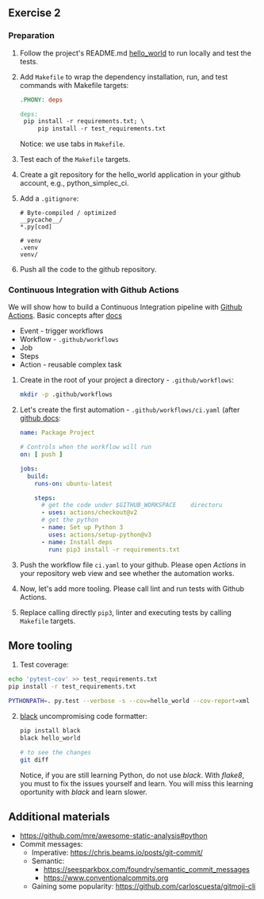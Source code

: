 ## Exercise 2

### Preparation

1. Follow the project's README.md [hello_world](./hello_world) to run locally and test the tests.

2. Add `Makefile` to wrap the dependency installation, run, and test commands with Makefile targets:

   ```makefile
   .PHONY: deps

   deps:
   	pip install -r requirements.txt; \
   		pip install -r test_requirements.txt
   ```

   Notice: we use tabs in `Makefile`.

3. Test each of the `Makefile` targets.

4. Create a git repository for the hello_world application in your github account, e.g., python_simplec_ci.

5. Add a `.gitignore`:

   ```
   # Byte-compiled / optimized
   __pycache__/
   *.py[cod]

   # venv
   .venv
   venv/
   ```

6. Push all the code to the github repository.

### Continuous Integration with Github Actions

We will show how to build a Continuous Integration pipeline with [Github Actions](https://docs.github.com/en/actions). Basic concepts after [docs](https://docs.github.com/en/actions/learn-github-actions/understanding-github-actions)

- Event - trigger workflows
- Workflow - `.github/workflows`
- Job
- Steps
- Action - reusable complex task

1. Create in the root of your project a directory -  `.github/workflows`:

   ```bash
   mkdir -p .github/workflows
   ```

2. Let's create the first automation - `.github/workflows/ci.yaml` (after [github docs](
https://docs.github.com/en/actions/automating-builds-and-tests/building-and-testing-nodejs-or-python?langId=py
):

   ```yaml
   name: Package Project

   # Controls when the workflow will run
   on: [ push ]

   jobs:
     build:
       runs-on: ubuntu-latest
   
       steps:
         # get the code under $GITHUB_WORKSPACE    directoru
         - uses: actions/checkout@v2
         # get the python
         - name: Set up Python 3
           uses: actions/setup-python@v3
         - name: Install deps
           run: pip3 install -r requirements.txt
   ```

3. Push the workflow file `ci.yaml` to your github. Please open *Actions* in your repository web view and see whether the automation works.

4. Now, let's add more tooling. Please call lint and run tests with Github Actions.

5. Replace calling directly `pip3`, linter and executing tests by calling `Makefile` targets.

## More tooling

1. Test coverage:

  ```bash
  echo 'pytest-cov' >> test_requirements.txt
  pip install -r test_requirements.txt
  ```

  ```bash
  PYTHONPATH=. py.test --verbose -s --cov=hello_world --cov-report=xml
  ```

2. [black](https://github.com/psf/black) uncompromising code formatter:

   ```bash
   pip install black
   black hello_world

   # to see the changes
   git diff
   ``` 

   Notice, if you are still learning Python, do not use *black*. With *flake8*, you must to fix the issues yourself and learn. You will miss this learning oportunity with *black* and learn slower.

## Additional materials

- https://github.com/mre/awesome-static-analysis#python 
- Commit messages: 
  - Imperative: https://chris.beams.io/posts/git-commit/
  - Semantic:
    - https://seesparkbox.com/foundry/semantic_commit_messages
    - https://www.conventionalcommits.org
  - Gaining some popularity: https://github.com/carloscuesta/gitmoji-cli
